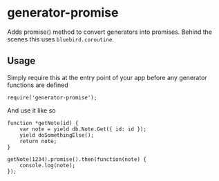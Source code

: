 # generator-promise
Adds promise() method to convert generators into promises.  Behind the scenes this uses `bluebird.coroutine`.

## Usage
Simply require this at the entry point of your app before any generator functions are defined

```
require('generator-promise');
```

And use it like so

```
function *getNote(id) {
    var note = yield db.Note.Get({ id: id });
    yield doSomethingElse();
    return note;
}

getNote(1234).promise().then(function(note) {
    console.log(note);
});
```

